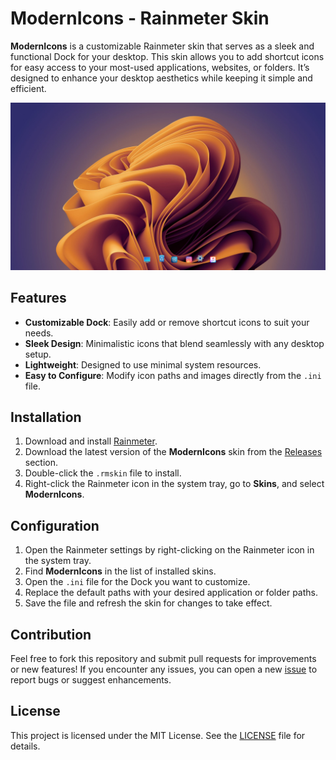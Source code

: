 
# ModernIcons - Rainmeter Skin

**ModernIcons** is a customizable Rainmeter skin that serves as a sleek and functional Dock for your desktop. This skin allows you to add shortcut icons for easy access to your most-used applications, websites, or folders. It’s designed to enhance your desktop aesthetics while keeping it simple and efficient.

![ModernIcons Preview](https://github.com/NSTechBytes/Projects-Templates/blob/main/RainmeterSkins/ModernIcons/Screenshot%20(139).png)

## Features

- **Customizable Dock**: Easily add or remove shortcut icons to suit your needs.
- **Sleek Design**: Minimalistic icons that blend seamlessly with any desktop setup.
- **Lightweight**: Designed to use minimal system resources.
- **Easy to Configure**: Modify icon paths and images directly from the `.ini` file.

## Installation

1. Download and install [Rainmeter](https://www.rainmeter.net/).
2. Download the latest version of the **ModernIcons** skin from the [Releases](https://github.com/NSTechBytes/ModernIcons/releases) section.
3. Double-click the `.rmskin` file to install.
4. Right-click the Rainmeter icon in the system tray, go to **Skins**, and select **ModernIcons**.

## Configuration

1. Open the Rainmeter settings by right-clicking on the Rainmeter icon in the system tray.
2. Find **ModernIcons** in the list of installed skins.
3. Open the `.ini` file for the Dock you want to customize.
4. Replace the default paths with your desired application or folder paths.
5. Save the file and refresh the skin for changes to take effect.



## Contribution

Feel free to fork this repository and submit pull requests for improvements or new features! If you encounter any issues, you can open a new [issue](https://github.com/NSTechBytese/ModernIcons/issues) to report bugs or suggest enhancements.

## License

This project is licensed under the MIT License. See the [LICENSE](LICENSE) file for details.
